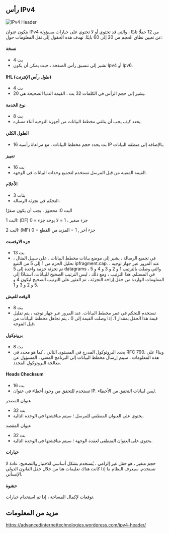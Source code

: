 
## رأس IPv4

![IPv4 Header](http://ipv6.br/media/noticias/cabecalho-01.jpg)

يتكون عنوان IPv4 من 12 حقلًا ثابتًا ، والتي قد تحتوي أو لا تحتوي على خيارات مسؤولة عن تعيين نطاق الحجم من 20 إلى 60 بايتًا. تهدف هذه الحقول إلى نقل المعلومات حول:

#### نسخة
- 4 بت
- تشير إلى تنسيق رأس الصفحة ، حيث يمكن أن يكون Ipv4 أو Ipv6.

#### IHL (طول رأس الإنترنت)
- 4 بت
- يشير إلى حجم الرأس في الكلمات 32 بت ، القيمة الدنيا الصحيحة هي 20.

#### نوع الخدمة
- 8 بت
- يحدد كيف يجب أن يتلقى مخطط البيانات من أجهزة التوجيه أثناء مساره.

#### الطول الكلي
- 16 بت
يحدد حجم مخطط البيانات ، مع مراعاة رأسية IP بالإضافة إلى منطقة البيانات.

#### تمييز
- 16 بت
- القيمة المعينة من قبل المرسل تستخدم لتجميع وحدات البيانات في الوجهة.

#### الأعلام
- 3 بتات
- التحكم في تجزئة الرسالة.

البت 0: محجوز ، يجب أن يكون صفرًا

البت 1: (DF) 0 = جزء صغير ، 1 = لا يوجد جزء

البت 2: (MF) 0 = جزء آخر , 1 = المزيد من القطع 


#### جزء الاوفست

- 13 بت
- في تجميع الرسالة ، يشير إلى موضع بيانات مخطط البيانات ، على سبيل المثال ، تحليل الحزم من 1 إلى 5 من التتبع ipfragment.cap. عند المرور عبر جهاز توجيه ، تم تجزئة حزمة واحدة إلى 5 datagrams ، والتي وصلت بالترتيب 1 و 2 و 3 و 4 و 5 في المستلم. هذا الترتيب ، ومع ذلك ، ليس الترتيب الصحيح للبيانات. استنادًا إلى المعلومات الواردة من حقل إزاحة التجزئة ، تم العثور على الترتيب الصحيح ليكون 4 و 5 و 2 و 3 و 1.

#### الوقت للعيش
- 8 بت
- تستخدم للتحكم في عمر مخطط البيانات. عند المرور عبر جهاز توجيه ، يتم تقليل قيمة هذا الحقل بمقدار 1. إذا وصلت القيمة إلى 0 ، يتم تجاهل مخطط البيانات من قبل الموجه.

#### بروتوكول
- 8 بت
- يحدد البروتوكول المدرج في المستوى التالي ، كما هو محدد في RFC 790. وبناءً على هذه المعلومات ، سيتم إرسال مخطط البيانات إلى البرنامج المعني ، المسؤول عن معالجة البروتوكول المحدد.

#### Heads Checksum
- 16 بت
- تستخدم للتحقق من وجود أخطاء في عنوان IP. ليس لبيانات التحقق من الأخطاء.

عنوان المصدر
- 32 بت
- يحتوي على العنوان المنطقي للمرسل ؛ سيتم مناقشتها في الوحدة التالية.

عنوان المقصد
- 32 بت
- يحتوي على العنوان المنطقي لعقدة الوجهة ؛ سيتم مناقشتها في الوحدة التالية.

#### خيارات
حجم متغير ، هو حقل غير إلزامي ، يُستخدم بشكل أساسي للاختبار والتصحيح. عادة لا تستخدم.
سيعرف النظام ما إذا كانت هناك تعليمات هنا من خلال حقل القانون الدولي الإنساني.

#### حشوة
توقعات لإكمال المساحة ، إذا تم استخدام خيارات.


## مزيد من المعلومات

https://advancedinternettechnologies.wordpress.com/ipv4-header/

